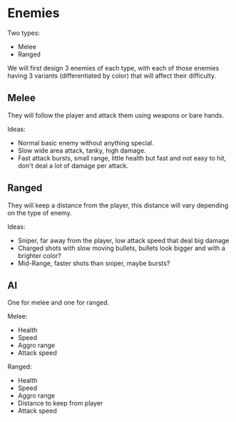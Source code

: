 # Enemies

Two types:

- Melee
- Ranged

We will first design 3 enemies of each type, with each of those enemies having 3 variants (differentiated by color) that will affect their difficulty.

## Melee

They will follow the player and attack them using weapons or bare hands.

Ideas:

- Normal basic enemy without anything special.
- Slow wide area attack, tanky, high damage.
- Fast attack bursts, small range, little health but fast and not easy to hit, don't deal a lot of damage per attack.

## Ranged

They will keep a distance from the player, this distance will vary depending on the type of enemy.

Ideas:

- Sniper, far away from the player, low attack speed that deal big damage
- Charged shots with slow moving bullets, bullets look bigger and with a brighter color?
- Mid-Range, faster shots than sniper, maybe bursts?

## AI

One for melee and one for ranged.

Melee:

- Health
- Speed
- Aggro range
- Attack speed

Ranged:

- Health
- Speed
- Aggro range
- Distance to keep from player
- Attack speed
